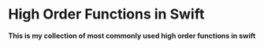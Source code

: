 # High Order Functions in Swift

**This is my collection of most commonly used high order functions in swift**


